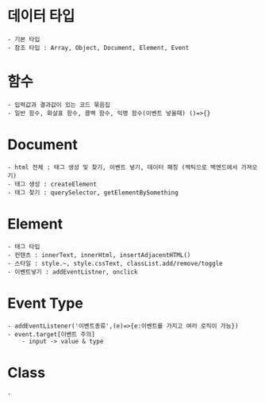 # 데이터 타입

    - 기본 타입
    - 참조 타입 : Array, Object, Document, Element, Event

# 함수

    - 입력값과 결과값이 있는 코드 묶음집
    - 일반 함수, 화살표 함수, 콜백 함수, 익명 함수(이벤트 넣을때) ()=>{}

# Document

    - html 전체 : 태그 생성 및 찾기, 이벤트 넣기, 데이터 패칭 (백틱으로 백엔드에서 가져오기)
    - 태그 생성 : createElement
    - 태그 찾기 : querySelector, getElementBySomething

# Element

    - 태그 타입
    - 컨텐츠 : innerText, innerHtml, insertAdjacentHTML()
    - 스타일 : style.~, style.cssText, classList.add/remove/toggle
    - 이벤트넣기 : addEventListner, onclick

# Event Type

    - addEventListener('이벤트종류',(e)=>{e:이벤트를 가지고 여러 로직이 가능})
    - event.target[이벤트 주의]
        - input -> value & type

# Class

    -
